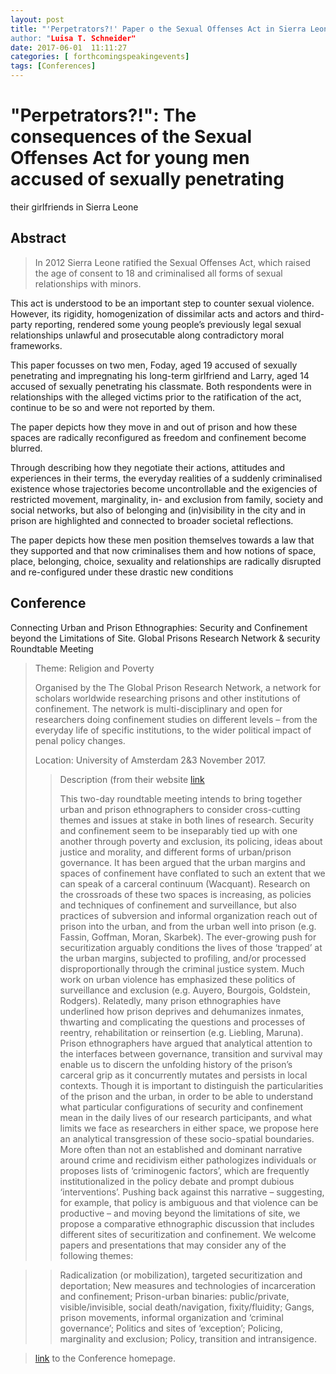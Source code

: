 ```yaml
---
layout: post
title: "'Perpetrators?!' Paper o the Sexual Offenses Act in Sierra Leone at the Global Prisons Research Network & Security Roundtable Meeting. Amsterdam. 2&3 November 2017
author: "Luisa T. Schneider"
date: 2017-06-01  11:11:27
categories: [ forthcomingspeakingevents]
tags: [Conferences]
---
```


# \"Perpetrators?!\": The consequences of the Sexual Offenses Act for young men accused of sexually penetrating
their girlfriends in Sierra Leone

## Abstract

> In 2012 Sierra Leone ratified the Sexual Offenses Act, which raised the age of consent to 18 and
criminalised all forms of sexual relationships with minors.

This act is understood to be an important step to counter sexual violence. However, its rigidity,
homogenization of dissimilar acts and actors and third-party reporting, rendered some young
people’s previously legal sexual relationships unlawful and prosecutable along contradictory moral
frameworks.

This paper focusses on two men, Foday, aged 19 accused of sexually penetrating and impregnating
his long-term girlfriend and Larry, aged 14 accused of sexually penetrating his classmate. Both
respondents were in relationships with the alleged victims prior to the ratification of the act, continue
to be so and were not reported by them.

The paper depicts how they move in and out of prison and how these spaces are radically reconfigured
as freedom and confinement become blurred.

Through describing how they negotiate their actions, attitudes and experiences in their terms, the
everyday realities of a suddenly criminalised existence whose trajectories become uncontrollable
and the exigencies of restricted movement, marginality, in- and exclusion from family, society and
social networks, but also of belonging and (in)visibility in the city and in prison are highlighted and
connected to broader societal reflections.

The paper depicts how these men position themselves towards a law that they supported and that
now criminalises them and how notions of space, place, belonging, choice, sexuality and
relationships are radically disrupted and re-configured under these drastic new conditions


## Conference
Connecting Urban and Prison Ethnographies: Security and Confinement
beyond the Limitations of Site.
Global Prisons Research Network & security Roundtable Meeting

>Theme: Religion and Poverty 
>
>Organised by the The Global Prison Research Network, a network for scholars worldwide researching prisons and other institutions of confinement. 
The network is multi-disciplinary and open for researchers doing confinement studies on different levels – from the everyday life of specific institutions, to the wider political impact of penal policy changes.
>
>Location: University of Amsterdam 2&3 November  2017.
>
>>Description (from their website [link](https://sites.google.com/site/gprnnetwork/)
>>
>>This two-day roundtable meeting intends to bring together urban and prison ethnographers to consider cross-cutting themes and issues at stake in both lines of research. Security and confinement seem to be inseparably tied up with one another through poverty and exclusion, its policing, ideas about justice and morality, and different forms of urban/prison governance. It has been argued that the urban margins and spaces of confinement have conflated to such an extent that we can speak of a carceral continuum (Wacquant). Research on the crossroads of these two spaces is increasing, as policies and techniques of confinement and surveillance, but also practices of subversion and informal organization reach out of prison into the urban, and from the urban well into prison (e.g. Fassin, Goffman, Moran, Skarbek). The ever-growing push for securitization arguably conditions the lives of those ‘trapped’ at the urban margins, subjected to profiling, and/or processed disproportionally through the criminal justice system. Much work on urban violence has emphasized these politics of surveillance and exclusion (e.g. Auyero, Bourgois, Goldstein, Rodgers). Relatedly, many prison ethnographies have underlined how prison deprives and dehumanizes inmates, thwarting and complicating the questions and processes of reentry, rehabilitation or reinsertion (e.g. Liebling, Maruna). Prison ethnographers have argued that analytical attention to the interfaces between governance, transition and survival may enable us to discern the unfolding history of the prison’s carceral grip as it concurrently mutates and persists in local contexts.
Though it is important to distinguish the particularities of the prison and the urban, in order to be able to understand what particular configurations of security and confinement mean in the daily lives of our research participants, and what limits we face as researchers in either space, we propose here an analytical transgression of these socio-spatial boundaries. More often than not an established and dominant narrative around crime and recidivism either pathologizes individuals or proposes lists of ‘criminogenic factors’, which are frequently institutionalized in the policy debate and prompt dubious ‘interventions’. Pushing back against this narrative – suggesting, for example, that policy is ambiguous and that violence can be productive – and moving beyond the limitations of site, we propose a comparative ethnographic discussion that includes different sites of securitization and confinement. We welcome papers and presentations that may consider any of the following themes:
 
>>Radicalization (or mobilization), targeted securitization and deportation;
>>New measures and technologies of incarceration and confinement;
>>Prison-urban binaries: public/private, visible/invisible, social death/navigation, fixity/fluidity;
>>Gangs, prison movements, informal organization and ‘criminal governance’;
>>Politics and sites of ‘exception’;
>>Policing, marginality and exclusion;
>>Policy, transition and intransigence.


> [link](https://sites.google.com/site/gprnnetwork/home/news/upcominggprn-securcitroundtablemeetinginamsterdam) to the Conference homepage.
>
